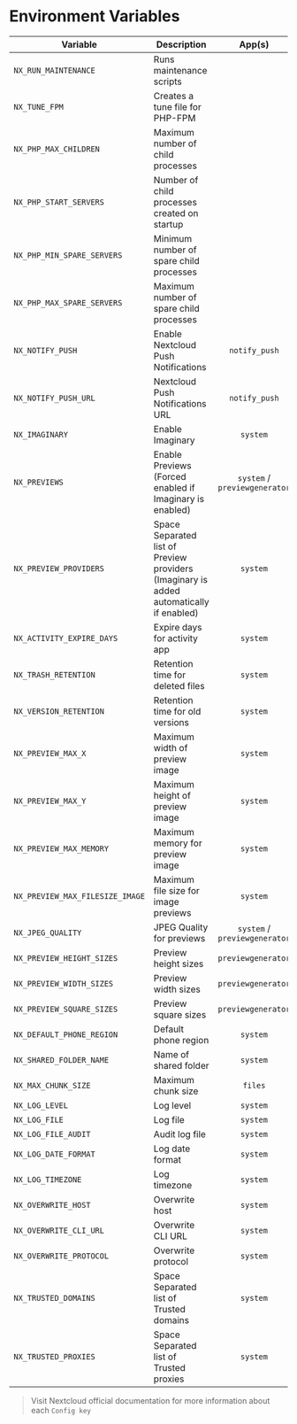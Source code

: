 # Environment Variables

| Variable                          | Description                                                                             |            App(s)             |                                             Config Key(s)                                              |              Default               |                  Example                   |
| --------------------------------- | --------------------------------------------------------------------------------------- | :---------------------------: | :----------------------------------------------------------------------------------------------------: | :--------------------------------: | :----------------------------------------: |
| `NX_RUN_MAINTENANCE`            | Runs maintenance scripts                                                                |                               |                                                                                                        |               `true`               |                  `false`                   |
| `NX_TUNE_FPM`                   | Creates a tune file for PHP-FPM                                                         |                               |                                                                                                        |               `true`               |                  `false`                   |
| `NX_PHP_MAX_CHILDREN`           | Maximum number of child processes                                                       |                               |                                                                                                        |                `20`                |                    `50`                    |
| `NX_PHP_START_SERVERS`          | Number of child processes created on startup                                            |                               |                                                                                                        |                `5`                 |                    `10`                    |
| `NX_PHP_MIN_SPARE_SERVERS`      | Minimum number of spare child processes                                                 |                               |                                                                                                        |                `5`                 |                    `10`                    |
| `NX_PHP_MAX_SPARE_SERVERS`      | Maximum number of spare child processes                                                 |                               |                                                                                                        |                `15`                |                    `20`                    |
| `NX_NOTIFY_PUSH`                | Enable Nextcloud Push Notifications                                                     |         `notify_push`         |                                       See `NX_NOTIFY_PUSH_URL`                                       |               `true`               |                  `false`                   |
| `NX_NOTIFY_PUSH_URL`            | Nextcloud Push Notifications URL                                                        |         `notify_push`         |                                            `base_endpoint`                                             |                `""`                |      `https://cloud.example.com/push`      |
| `NX_IMAGINARY`                  | Enable Imaginary                                                                        |           `system`            |                                        `preview_imaginary_url`                                         |               `true`               |                  `false`                   |
| `NX_PREVIEWS`                   | Enable Previews (Forced enabled if Imaginary is enabled)                                | `system` / `previewgenerator` | `system:enable_previews`, `system:enablePreviewProviders` and see `NX_PREVIEW_`, `NX_JPEG_QUALITY` |               `true`               |                  `false`                   |
| `NX_PREVIEW_PROVIDERS`          | Space Separated list of Preview providers (Imaginary is added automatically if enabled) |           `system`            |                                       `enabledPreviewProviders`                                        |                `""`                |               `JPEG PNG BPM`               |
| `NX_ACTIVITY_EXPIRE_DAYS`       | Expire days for activity app                                                            |           `system`            |                                         `activity_expire_days`                                         |                `90`                |                    `60`                    |
| `NX_TRASH_RETENTION`            | Retention time for deleted files                                                        |           `system`            |                                    `trashbin_retention_obligation`                                     |               `auto`               |                  `30,60`                   |
| `NX_VERSION_RETENTION`          | Retention time for old versions                                                         |           `system`            |                                    `versions_retention_obligation`                                     |               `auto`               |                  `30,60`                   |
| `NX_PREVIEW_MAX_X`              | Maximum width of preview image                                                          |           `system`            |                                            `preview_max_x`                                             |               `2048`               |                   `1024`                   |
| `NX_PREVIEW_MAX_Y`              | Maximum height of preview image                                                         |           `system`            |                                            `preview_max_y`                                             |               `2048`               |                   `1024`                   |
| `NX_PREVIEW_MAX_MEMORY`         | Maximum memory for preview image                                                        |           `system`            |                                          `preview_max_memory`                                          |               `1024`               |                   `512`                    |
| `NX_PREVIEW_MAX_FILESIZE_IMAGE` | Maximum file size for image previews                                                    |           `system`            |                                      `preview_max_filesize_image`                                      |                `50`                |                    `25`                    |
| `NX_JPEG_QUALITY`               | JPEG Quality for previews                                                               | `system` / `previewgenerator` |                             `system:jpeg_quality` / `preview:jpeg_quality`                             |                `60`                |                    `80`                    |
| `NX_PREVIEW_HEIGHT_SIZES`       | Preview height sizes                                                                    |      `previewgenerator`       |                                             `heightSizes`                                              |               `256`                |                   `512`                    |
| `NX_PREVIEW_WIDTH_SIZES`        | Preview width sizes                                                                     |      `previewgenerator`       |                                              `widthSizes`                                              |             `256 384`              |                 `512 1024`                 |
| `NX_PREVIEW_SQUARE_SIZES`       | Preview square sizes                                                                    |      `previewgenerator`       |                                             `squareSizes`                                              |              `32 256`              |                  `64 512`                  |
| `NX_DEFAULT_PHONE_REGION`       | Default phone region                                                                    |           `system`            |                                         `default_phone_region`                                         |                `GR`                |                    `US`                    |
| `NX_SHARED_FOLDER_NAME`         | Name of shared folder                                                                   |           `system`            |                                          `share_folder_name`                                           |              `Shared`              |                  `Common`                  |
| `NX_MAX_CHUNK_SIZE`             | Maximum chunk size                                                                      |            `files`            |                                            `max_chunk_size`                                            |             `10485760`             |                `104857600`                 |
| `NX_LOG_LEVEL`                  | Log level                                                                               |           `system`            |                                               `loglevel`                                               |                `2`                 |                    `0`                     |
| `NX_LOG_FILE`                   | Log file                                                                                |           `system`            |                                               `logfile`                                                | `/var/www/html/data/nextcloud.log` |           `/logs/nextcloud.log`            |
| `NX_LOG_FILE_AUDIT`             | Audit log file                                                                          |           `system`            |                                             `logfile_file`                                             |   `/var/www/html/data/audit.log`   |             `/logs/audit.log`              |
| `NX_LOG_DATE_FORMAT`            | Log date format                                                                         |           `system`            |                                            `logdateformat`                                             |           `d/m/Y H:i:s`            |              `D d/m/Y H:i:s`               |
| `NX_LOG_TIMEZONE`               | Log timezone                                                                            |           `system`            |                                             `logtimezone`                                              |               `$TZ`                |              `Europe/Athens`               |
| `NX_OVERWRITE_HOST`             | Overwrite host                                                                          |           `system`            |                                            `overwritehost`                                             |                `""`                |            `cloud.example.com`             |
| `NX_OVERWRITE_CLI_URL`          | Overwrite CLI URL                                                                       |           `system`            |                                          `overwrite.cli.url`                                           |                `""`                |        `https://cloud.example.com`         |
| `NX_OVERWRITE_PROTOCOL`         | Overwrite protocol                                                                      |           `system`            |                                          `overwriteprotocol`                                           |                `""`                |                  `https`                   |
| `NX_TRUSTED_DOMAINS`            | Space Separated list of Trusted domains                                                 |           `system`            |                                           `trusted_domains`                                            |                `""`                |       `localhost cloud.example.com`        |
| `NX_TRUSTED_PROXIES`            | Space Separated list of Trusted proxies                                                 |           `system`            |                                           `trusted_proxies`                                            |                `""`                | `10.0.0.0/8 172.16.0.0./12 192.168.0.0/16` |

> Visit Nextcloud official documentation for more information about each `Config key`
